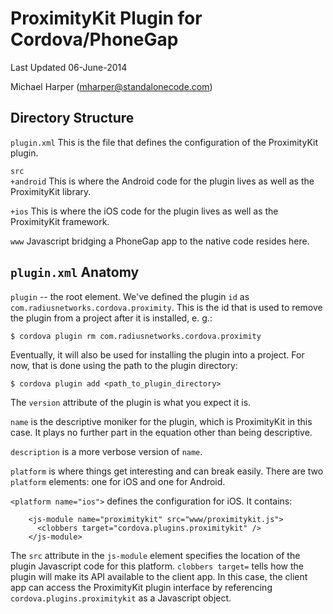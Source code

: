 ProximityKit Plugin for Cordova/PhoneGap
========================================

Last Updated 06-June-2014

Michael Harper (mharper@standalonecode.com)

Directory Structure
-------------------

`plugin.xml` This is the file that defines the configuration of the ProximityKit plugin.

`src`<br/>
`+android` This is where the Android code for the plugin lives as well as the ProximityKit library.

`+ios` This is where the iOS code for the plugin lives as well as the ProximityKit framework.

`www` Javascript bridging a PhoneGap app to the native code resides here.

`plugin.xml` Anatomy
------------------

`plugin` -- the root element. We've defined the plugin `id` as `com.radiusnetworks.cordova.proximity`. This is the id that is used to remove the plugin from a project after it is installed, e. g.:

```
$ cordova plugin rm com.radiusnetworks.cordova.proximity
```

Eventually, it will also be used for installing the plugin into a project.  For now, that is done using the path to the plugin directory:

```
$ cordova plugin add <path_to_plugin_directory>
```

The `version` attribute of the plugin is what you expect it is.

`name` is the descriptive moniker for the plugin, which is ProximityKit in this case.  It plays no further part in the equation other than being descriptive.

`description` is a more verbose version of `name`.

`platform` is where things get interesting and can break easily.  There are two `platform` elements: one for iOS and one for Android.

`<platform name="ios">` defines the configuration for iOS. It contains:

```
    <js-module name="proximitykit" src="www/proximitykit.js">
      <clobbers target="cordova.plugins.proximitykit" />
    </js-module>
```
The `src` attribute in the `js-module` element specifies the location of the plugin Javascript code for this platform. `clobbers target=` tells how the plugin will make its API available to the client app.  In this case, the client app can access the ProximityKit plugin interface by referencing `cordova.plugins.proximitykit` as a Javascript object.